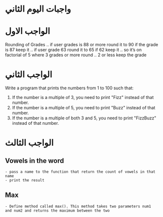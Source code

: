 # واجبات اليوم الثاني


# الواجب الاول 

Rounding of Grades .. if user grades is 88 or more round it to 90 if the grade is  87 keep it .. if user grade 63 round it to 65 if 62 keep it .. so it’s on factorial of 5 where 3 grades or more round .. 2 or less keep the grade


# الواجب الثاني

Write a program that prints the numbers from 1 to 100 such that:

1. If the number is a multiple of 3, you need to print "Fizz" instead of that number.
2. If the number is a multiple of 5, you need to print "Buzz" instead of that number.
3. If the number is a multiple of both 3 and 5, you need to print "FizzBuzz" instead of that number.
# الواجب الثالث
## **Vowels in the word**
    - pass a name to the function that return the count of vowels in that name
    - print the result
## **Max**
    - Define method called max(). This method takes two parameters num1 and num2 and returns the maximum between the two

